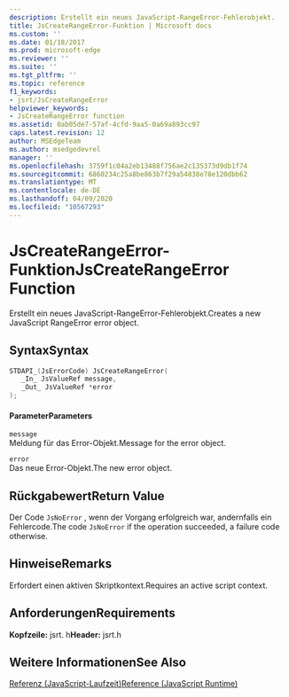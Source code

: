 ```yaml
---
description: Erstellt ein neues JavaScript-RangeError-Fehlerobjekt.
title: JsCreateRangeError-Funktion | Microsoft docs
ms.custom: ''
ms.date: 01/18/2017
ms.prod: microsoft-edge
ms.reviewer: ''
ms.suite: ''
ms.tgt_pltfrm: ''
ms.topic: reference
f1_keywords:
- jsrt/JsCreateRangeError
helpviewer_keywords:
- JsCreateRangeError function
ms.assetid: 0ab05de7-57af-4cfd-9aa5-0a69a893cc97
caps.latest.revision: 12
author: MSEdgeTeam
ms.author: msedgedevrel
manager: ''
ms.openlocfilehash: 3759f1c04a2eb13488f756ae2c135373d9db1f74
ms.sourcegitcommit: 6860234c25a8be863b7f29a54838e78e120dbb62
ms.translationtype: MT
ms.contentlocale: de-DE
ms.lasthandoff: 04/09/2020
ms.locfileid: "10567293"
---
```

# <span data-ttu-id="d7052-103">JsCreateRangeError-Funktion</span><span class="sxs-lookup"><span data-stu-id="d7052-103">JsCreateRangeError Function</span></span>
<span data-ttu-id="d7052-104">Erstellt ein neues JavaScript-RangeError-Fehlerobjekt.</span><span class="sxs-lookup"><span data-stu-id="d7052-104">Creates a new JavaScript RangeError error object.</span></span>
  
## <span data-ttu-id="d7052-105">Syntax</span><span class="sxs-lookup"><span data-stu-id="d7052-105">Syntax</span></span>  
  
```cpp  
STDAPI_(JsErrorCode) JsCreateRangeError(  
   _In_ JsValueRef message,  
   _Out_ JsValueRef *error  
);  
```  
  
#### <span data-ttu-id="d7052-106">Parameter</span><span class="sxs-lookup"><span data-stu-id="d7052-106">Parameters</span></span>  
 `message`  
 <span data-ttu-id="d7052-107">Meldung für das Error-Objekt.</span><span class="sxs-lookup"><span data-stu-id="d7052-107">Message for the error object.</span></span>  
  
 `error`  
 <span data-ttu-id="d7052-108">Das neue Error-Objekt.</span><span class="sxs-lookup"><span data-stu-id="d7052-108">The new error object.</span></span>  
  
## <span data-ttu-id="d7052-109">Rückgabewert</span><span class="sxs-lookup"><span data-stu-id="d7052-109">Return Value</span></span>  
 <span data-ttu-id="d7052-110">Der Code `JsNoError` , wenn der Vorgang erfolgreich war, andernfalls ein Fehlercode.</span><span class="sxs-lookup"><span data-stu-id="d7052-110">The code `JsNoError` if the operation succeeded, a failure code otherwise.</span></span>  
  
## <span data-ttu-id="d7052-111">Hinweise</span><span class="sxs-lookup"><span data-stu-id="d7052-111">Remarks</span></span>  
 <span data-ttu-id="d7052-112">Erfordert einen aktiven Skriptkontext.</span><span class="sxs-lookup"><span data-stu-id="d7052-112">Requires an active script context.</span></span>  
  
## <span data-ttu-id="d7052-113">Anforderungen</span><span class="sxs-lookup"><span data-stu-id="d7052-113">Requirements</span></span>  
 <span data-ttu-id="d7052-114">**Kopfzeile:** jsrt. h</span><span class="sxs-lookup"><span data-stu-id="d7052-114">**Header:** jsrt.h</span></span>  
  
## <span data-ttu-id="d7052-115">Weitere Informationen</span><span class="sxs-lookup"><span data-stu-id="d7052-115">See Also</span></span>  
 [<span data-ttu-id="d7052-116">Referenz (JavaScript-Laufzeit)</span><span class="sxs-lookup"><span data-stu-id="d7052-116">Reference (JavaScript Runtime)</span></span>](../chakra-hosting/reference-javascript-runtime.md)